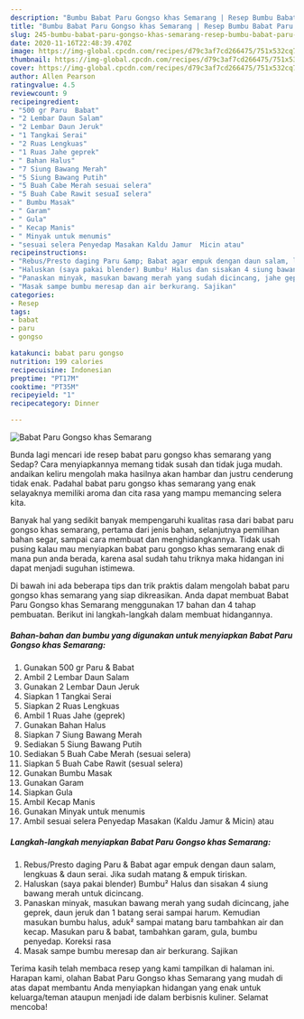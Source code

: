 ```yaml
---
description: "Bumbu Babat Paru Gongso khas Semarang | Resep Bumbu Babat Paru Gongso khas Semarang Yang Bikin Ngiler"
title: "Bumbu Babat Paru Gongso khas Semarang | Resep Bumbu Babat Paru Gongso khas Semarang Yang Bikin Ngiler"
slug: 245-bumbu-babat-paru-gongso-khas-semarang-resep-bumbu-babat-paru-gongso-khas-semarang-yang-bikin-ngiler
date: 2020-11-16T22:48:39.470Z
image: https://img-global.cpcdn.com/recipes/d79c3af7cd266475/751x532cq70/babat-paru-gongso-khas-semarang-foto-resep-utama.jpg
thumbnail: https://img-global.cpcdn.com/recipes/d79c3af7cd266475/751x532cq70/babat-paru-gongso-khas-semarang-foto-resep-utama.jpg
cover: https://img-global.cpcdn.com/recipes/d79c3af7cd266475/751x532cq70/babat-paru-gongso-khas-semarang-foto-resep-utama.jpg
author: Allen Pearson
ratingvalue: 4.5
reviewcount: 9
recipeingredient:
- "500 gr Paru  Babat"
- "2 Lembar Daun Salam"
- "2 Lembar Daun Jeruk"
- "1 Tangkai Serai"
- "2 Ruas Lengkuas"
- "1 Ruas Jahe geprek"
- " Bahan Halus"
- "7 Siung Bawang Merah"
- "5 Siung Bawang Putih"
- "5 Buah Cabe Merah sesuai selera"
- "5 Buah Cabe Rawit sesuaI selera"
- " Bumbu Masak"
- " Garam"
- " Gula"
- " Kecap Manis"
- " Minyak untuk menumis"
- "sesuai selera Penyedap Masakan Kaldu Jamur  Micin atau"
recipeinstructions:
- "Rebus/Presto daging Paru &amp; Babat agar empuk dengan daun salam, lengkuas &amp; daun serai. Jika sudah matang &amp; empuk tiriskan."
- "Haluskan (saya pakai blender) Bumbu² Halus dan sisakan 4 siung bawang merah untuk dicincang."
- "Panaskan minyak, masukan bawang merah yang sudah dicincang, jahe geprek, daun jeruk dan 1 batang serai sampai harum. Kemudian masukan bumbu halus, aduk² sampai matang baru tambahkan air dan kecap. Masukan paru &amp; babat, tambahkan garam, gula, bumbu penyedap. Koreksi rasa"
- "Masak sampe bumbu meresap dan air berkurang. Sajikan"
categories:
- Resep
tags:
- babat
- paru
- gongso

katakunci: babat paru gongso 
nutrition: 199 calories
recipecuisine: Indonesian
preptime: "PT17M"
cooktime: "PT35M"
recipeyield: "1"
recipecategory: Dinner

---
```



![Babat Paru Gongso khas Semarang](https://img-global.cpcdn.com/recipes/d79c3af7cd266475/751x532cq70/babat-paru-gongso-khas-semarang-foto-resep-utama.jpg)

Bunda lagi mencari ide resep babat paru gongso khas semarang yang Sedap? Cara menyiapkannya memang tidak susah dan tidak juga mudah. andaikan keliru mengolah maka hasilnya akan hambar dan justru cenderung tidak enak. Padahal babat paru gongso khas semarang yang enak selayaknya memiliki aroma dan cita rasa yang mampu memancing selera kita.

Banyak hal yang sedikit banyak mempengaruhi kualitas rasa dari babat paru gongso khas semarang, pertama dari jenis bahan, selanjutnya pemilihan bahan segar, sampai cara membuat dan menghidangkannya. Tidak usah pusing kalau mau menyiapkan babat paru gongso khas semarang enak di mana pun anda berada, karena asal sudah tahu triknya maka hidangan ini dapat menjadi suguhan istimewa.




Di bawah ini ada beberapa tips dan trik praktis dalam mengolah babat paru gongso khas semarang yang siap dikreasikan. Anda dapat membuat Babat Paru Gongso khas Semarang menggunakan 17 bahan dan 4 tahap pembuatan. Berikut ini langkah-langkah dalam membuat hidangannya.

<!--inarticleads1-->

##### Bahan-bahan dan bumbu yang digunakan untuk menyiapkan Babat Paru Gongso khas Semarang:

1. Gunakan 500 gr Paru &amp; Babat
1. Ambil 2 Lembar Daun Salam
1. Gunakan 2 Lembar Daun Jeruk
1. Siapkan 1 Tangkai Serai
1. Siapkan 2 Ruas Lengkuas
1. Ambil 1 Ruas Jahe (geprek)
1. Gunakan  Bahan Halus
1. Siapkan 7 Siung Bawang Merah
1. Sediakan 5 Siung Bawang Putih
1. Sediakan 5 Buah Cabe Merah (sesuai selera)
1. Siapkan 5 Buah Cabe Rawit (sesuaI selera)
1. Gunakan  Bumbu Masak
1. Gunakan  Garam
1. Siapkan  Gula
1. Ambil  Kecap Manis
1. Gunakan  Minyak untuk menumis
1. Ambil sesuai selera Penyedap Masakan (Kaldu Jamur &amp; Micin) atau




<!--inarticleads2-->

##### Langkah-langkah menyiapkan Babat Paru Gongso khas Semarang:

1. Rebus/Presto daging Paru &amp; Babat agar empuk dengan daun salam, lengkuas &amp; daun serai. Jika sudah matang &amp; empuk tiriskan.
1. Haluskan (saya pakai blender) Bumbu² Halus dan sisakan 4 siung bawang merah untuk dicincang.
1. Panaskan minyak, masukan bawang merah yang sudah dicincang, jahe geprek, daun jeruk dan 1 batang serai sampai harum. Kemudian masukan bumbu halus, aduk² sampai matang baru tambahkan air dan kecap. Masukan paru &amp; babat, tambahkan garam, gula, bumbu penyedap. Koreksi rasa
1. Masak sampe bumbu meresap dan air berkurang. Sajikan




Terima kasih telah membaca resep yang kami tampilkan di halaman ini. Harapan kami, olahan Babat Paru Gongso khas Semarang yang mudah di atas dapat membantu Anda menyiapkan hidangan yang enak untuk keluarga/teman ataupun menjadi ide dalam berbisnis kuliner. Selamat mencoba!
